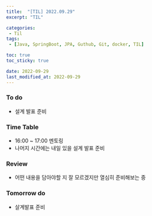 ```yaml
---
title:  "[TIL] 2022.09.29"
excerpt: "TIL"

categories:
 - Til
tags:
 - [Java, SpringBoot, JPA, Guthub, Git, docker, TIL]

toc: true
toc_sticky: true

date: 2022-09-29
last_modified_at: 2022-09-29
---
```


### To do
- 설계 발표 준비

### Time Table
- 16:00 ~ 17:00 멘토링
- 나머지 시간에는 내일 있을 설계 발표 준비

### Review
- 어떤 내용을 담아야할 지 잘 모르겠지만 열심히 준비해보는 중

### Tomorrow do
- 살계발표 준비